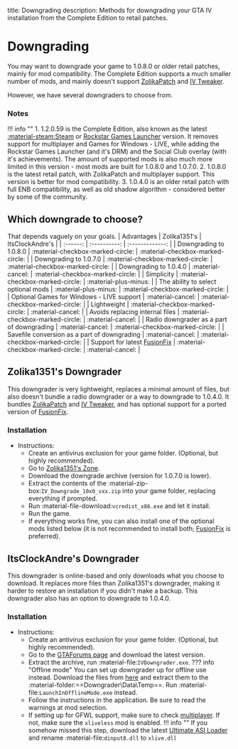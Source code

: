 title: Downgrading
description: Methods for downgrading your GTA IV installation from the Complete Edition to retail patches.

# Downgrading
You may want to downgrade your game to 1.0.8.0 or older retail patches, mainly for mod compatibility. The Complete Edition supports a much smaller number of mods, and mainly doesn't support [ZolikaPatch](Essential-Modding/ZolikaPatch) and [IV Tweaker](modloading.md/#iv-tweaker). 

However, we have several downgraders to choose from.

### Notes
!!! info ""
	1. 1.2.0.59 is the Complete Edition, also known as the latest [:material-steam:Steam](https://store.steampowered.com/app/12210/) or [Rockstar Games Launcher](https://store.rockstargames.com/game/buy-grand-theft-auto-iv) version. It removes support for multiplayer and Games for Windows - LIVE, while adding the Rockstar Games Launcher (and it's DRM) and the Social Club overlay (with it's achievements). The amount of supported mods is also much more limited in this version - most mods are built for 1.0.8.0 and 1.0.7.0.
	2. 1.0.8.0 is the latest retail patch, with ZolikaPatch and multiplayer support. This version is better for mod compatibility.
    3. 1.0.4.0 is an older retail patch with full ENB compatibility, as well as old shadow algorithm - considered better by some of the community.

## Which downgrade to choose?
That depends vaguely on your goals.
| Advantages | Zolika1351's | ItsClockAndre's |
| :------: | :----------: | :-------------: |
| Downgrading to 1.0.8.0 | :material-checkbox-marked-circle: | :material-checkbox-marked-circle: |
| Downgrading to 1.0.7.0 | :material-checkbox-marked-circle: | :material-checkbox-marked-circle: |
| Downgrading to 1.0.4.0 | :material-cancel: | :material-checkbox-marked-circle: |
| Simplicity | :material-checkbox-marked-circle: | :material-plus-minus: |
| The ability to select optional mods | :material-plus-minus: | :material-checkbox-marked-circle: |
| Optional Games for Windows - LIVE support | :material-cancel: | :material-checkbox-marked-circle: |
| Lightweight | :material-checkbox-marked-circle: | :material-cancel: |
| Avoids replacing internal files | :material-checkbox-marked-circle: | :material-cancel: |
| Radio downgrader as a part of downgrading | :material-cancel: | :material-checkbox-marked-circle: |
| Savefile conversion as a part of downgrading | :material-cancel: | :material-checkbox-marked-circle: |
| Support for latest [FusionFix](Essential-Modding/FusionFix) | :material-checkbox-marked-circle: | :material-cancel: |

## Zolika1351's Downgrader
This downgrader is very lightweight, replaces a minimal amount of files, but also doesn't bundle a radio downgrader or a way to downgrade to 1.0.4.0. It bundles [ZolikaPatch](Essential-Modding/ZolikaPatch) and [IV Tweaker](modloading.md/#iv-tweaker), and has optional support for a ported version of [FusionFix](Essential-Modding/FusionFix).

### Installation
- Instructions:
    * Create an antivirus exclusion for your game folder. (Optional, but highly recommended).
    * Go to [Zolika1351's Zone](https://zolika1351.pages.dev/mods/ivpatch/downgrading).
    * Download the downgrade archive (version for 1.0.7.0 is lower).
    * Extract the contents of the :material-zip-box:`IV_Downgrade_10x0_vxx.zip` into your game folder, replacing everything if prompted.
    * Run :material-file-download:`vcredist_x86.exe` and let it install.
    * Run the game.
    * If everything works fine, you can also install one of the optional mods listed below (it is not recommended to install both; [FusionFix](Essential-Modding/FusionFix) is preferred).

## ItsClockAndre's Downgrader
This downgrader is online-based and only downloads what you choose to download. It replaces more files than Zolika1351's downgrader, making it harder to restore an installation if you didn't make a backup. This downgrader also has an option to downgrade to 1.0.4.0.

### Installation
- Instructions:
    * Create an antivirus exclusion for your game folder. (Optional, but highly recommended).
    * Go to the [GTAForums page](https://gtaforums.com/topic/976691-gta-iv-downgrader/) and download the latest version.
    * Extract the archive, run :material-file:`IVDowngrader.exe`.
    ??? info "Offline mode"
        You can set up downgrader up for offline use instead. Download the files from [here](https://mega.nz/folder/Fn0Q3LhY#_0t1VZQFuQX22lMxRZNB1A) and extract them to the :material-folder:==Downgrader\\Data\\Temp==. Run :material-file:`LaunchInOfflineMode.exe` instead.
    * Follow the instructions in the application. Be sure to read the warnings at mod selection.
    * If setting up for GFWL support, make sure to check [multiplayer](multiplayer.md). If not, make sure the `xliveless` mod is enabled.
    !!! info ""
        If you somehow missed this step, download the latest [Ultimate ASI Loader](https://github.com/ThirteenAG/Ultimate-ASI-Loader/releases) and rename :material-file:`dinput8.dll` to `xlive.dll`